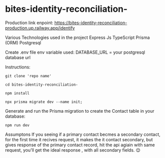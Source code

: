 # bites-identity-reconciliation-

Production link enpoint: https://bites-identity-reconciliation-production.up.railway.app/identify


Various Technologies used in the project
Express Js
TypeScript
Prisma (ORM)
Postgresql

Create .env file
env variable used:
DATABASE_URL = your postgresql database url


Instructions:
```
git clone 'repo name'

```
```
cd bites-identity-reconciliation-
```

```
npm install
```

```
npx prisma migrate dev --name init;   
```
Generate and run the Prisma migration to create the Contact table in your database:

```
npm run dev

```
Assumptons
If you seeing if a primary contact becmes a secondary contact, for the first time it recives request, it makes the it contact secondary, but gives response of the primary contact record, 
hit the api agiain with same request, you'll get the ideal response , with all secondary fields. 😌

